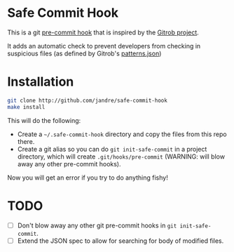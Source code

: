 # Safe Commit Hook

This is a git [pre-commit hook]() that is inspired by the [Gitrob project](https://github.com/michenriksen/gitrob).

It adds an automatic check to prevent developers from checking in suspicious files (as defined by Gitrob's [patterns.json](https://github.com/michenriksen/gitrob/blob/master/patterns.json))

# Installation

```bash
git clone http://github.com/jandre/safe-commit-hook
make install  
```

This will do the following:

 * Create a `~/.safe-commit-hook` directory and copy the files from this repo there.
 * Create a git alias so you can do `git init-safe-commit` in a project directory, which will create `.git/hooks/pre-commit` (WARNING: will blow away
any other pre-commit hooks).

Now you will get an error if you try to do anything fishy!

# TODO

 * [ ] Don't blow away any other git pre-commit hooks in `git init-safe-commit`.
 * [ ] Extend the JSON spec to allow for searching for body of modified files.
